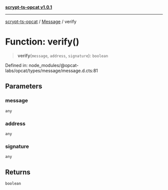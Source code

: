 [**scrypt-ts-opcat v1.0.1**](../../../README.md)

***

[scrypt-ts-opcat](../../../README.md) / [Message](../README.md) / verify

# Function: verify()

> **verify**(`message`, `address`, `signature`): `boolean`

Defined in: node\_modules/@opcat-labs/opcat/types/message/message.d.cts:81

## Parameters

### message

`any`

### address

`any`

### signature

`any`

## Returns

`boolean`
